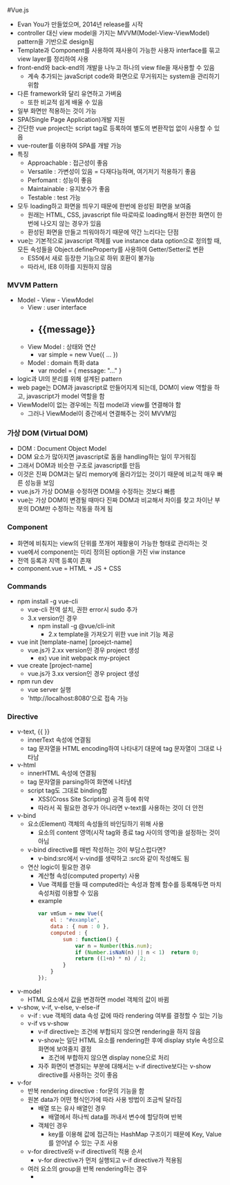 #Vue.js

- Evan You가 만들었으며, 2014년 release를 시작
- controller 대신 view model을 가지는 MVVM(Model-View-ViewModel) pattern을 기반으로 design됨
- Template과 Component를 사용하여 재사용이 가능한 사용자 interface를 묶고 view layer를 정리하여 사용
- front-end와 back-end의 개발을 나누고 하나의 view file을 재사용할 수 있음
	- 계속 추가되는 javaScript code와 화면으로 무거워지는 system을 관리하기 위함
- 다른 framework와 달리 유연하고 가벼움
	- 또한 비교적 쉽게 배울 수 있음
- 일부 화면만 적용하는 것이 가능
- SPA(Single Page Application)개발 지원
- 간단한 vue project는 script tag로 등록하여 별도의 변환작업 없이 사용할 수 있음
- vue-router를 이용하여 SPA를 개발 가능
- 특징
	- Approachable : 접근성이 좋음
	- Versatile : 가변성이 있음 = 다재다능하며, 여기저기 적용하기 좋음
	- Perfomant : 성능이 좋음
	- Maintainable : 유지보수가 좋음
	- Testable : test 가능
- 모두 loading하고 화면을 띄우기 때문에 한번에 완성된 화면을 보여줌
	- 원래는 HTML, CSS, javascript file 따로따로 loading해서 완전한 화면이 한번에 나오지 않는 경우가 있음
	- 환성된 화면을 만들고 띄워야하기 때문에 약간 느리다는 단점
- vue는 기본적으로 javascript 객체를 vue instance data option으로 정의할 때, 모든 속성들을 Object.defineProperty를 사용하여 Getter/Setter로 변환
	- ES5에서 새로 등장한 기능으로 하위 호환이 불가능
	- 따라서, IE8 이하를 지원하지 않음

### MVVM Pattern

- Model - View - ViewModel
	- View : user interface
		- <div id="simple"> <h2> {{message}} </h2> </div>
	- View Model : 상태와 연산
		- var simple = new Vue({ ... })
	- Model : domain 특화 data
		- var model = { message: "..." }
- logic과 UI의 분리를 위해 설계된 pattern
- web page는 DOM과 javascript로 만들어지게 되는데, DOM이 view 역할을 하고, javascript가 model 역할을 함
- ViewModel이 없는 경우에는 직접 model과 view를 연결해야 함
	- 그러나 ViewModel이 중간에서 연결해주는 것이 MVVM임

### 가상 DOM (Virtual DOM)

- DOM : Document Object Model
- DOM 요소가 많아지면 javascript로 돔을 handling하는 일이 무거워짐
- 그래서 DOM과 비슷한 구조로 javascript를 만듬
- 이것은 진짜 DOM과는 달리 memory에 올라가있는 것이기 때문에 비교적 매우 빠른 성능을 보임
- vue.js가 가상 DOM을 수정하면 DOM을 수정하는 것보다 빠름
- vue는 가상 DOM이 변경될 때마다 진짜 DOM과 비교해서 차이를 찾고 차이난 부분의 DOM만 수정하는 작동을 하게 됨

### Component
- 화면에 비춰지는 view의 단위를 쪼개어 재활용이 가능한 형태로 관리하는 것
- vue에서 component는 미리 정의된 option을 가진 viw instance
- 전역 등록과 지역 등록이 존재
- component.vue = HTML + JS + CSS

### Commands

- npm install -g vue-cli
	- vue-cli 전역 설치, 권한 error시 sudo 추가
	- 3.x version인 경우
		- npm install -g @vue/cli-init
			- 2.x template을 가져오기 위한 vue init 기능 제공
- vue init [template-name] [proejct-name]
	- vue.js가 2.xx version인 경우 project 생성
		- ex) vue init webpack my-project
- vue create [project-name]
	- vue.js가 3.xx version인 경우 project 생성
- npm run dev
	- vue server 실행
	- 'http://localhost:8080'으로 접속 가능

### Directive

- v-text, {{ }}
	- innerText 속성에 연결됨
	- tag 문자열을 HTML encoding하여 나타내기 대문에 tag 문자열이 그대로 나타남
- v-html
	- innerHTML 속성에 연결됨
	- tag 문자열을 parsing하여 화면에 나타냄
	- script tag도 그대로 binding함
		- XSS(Cross Site Scripting) 공격 등에 취약
		- 따라서 꼭 필요한 경우가 아니라면 v-text를 사용하는 것이 더 안전
- v-bind
	- 요소(Element) 객체의 속성들의 바인딩하기 위해 사용
		- 요소의 content 영역(시작 tag와 종료 tag 사이의 영역)을 설정하는 것이 아님
	- v-bind directive를 매번 작성하는 것이 부담스럽다면?
		- v-bind:src에서 v-vind를 생략하고 :src와 같이 작성해도 됨
	- 연산 logic이 필요한 경우
		- 계산형 속성(computed property) 사용
		- Vue 객체를 만들 때 computed라는 속성과 함께 함수를 등록해두면 마치 속성처럼 이용할 수 있음
		- example
			```javascript
			var vmSum = new Vue({
				el : "#example",
				data : { num : 0 },
				computed : {
					sum : function() {
						var n = Number(this.num);
						if (Number.isNaN(n) || n < 1)  return 0;
						return ((1+n) * n) / 2;
					}
				}
			});
			```
- v-model
	- HTML 요소에서 값을 변경하면 model 객체의 값이 바뀜
- v-show, v-if, v-else, v-else-if
	- v-if : vue 객체의 data 속성 값에 따라 rendering 여부를 결정할 수 있는 기능
	- v-if vs v-show
		- v-if directive는 조건에 부합되지 않으면 rendering을 하지 않음	
		- v-show는 일단 HTML 요소를 rendering한 후에 display style 속성으로 화면에 보여줄지 결정
			- 조건에 부합하지 않으면 display none으로 처리
		- 자주 화면이 변경되는 부분에 대해서는 v-if directive보다는 v-show directive를 사용하는 것이 좋음
- v-for
	- 반복 rendering directive : for문의 기능을 함
	- 원본 data가 어떤 형식인가에 따라 사용 방법이 조금씩 달라짐
		- 배열 또는 유사 배열인 경우
			- 배열에서 하나씩 data를 꺼내서 변수에 할당하며 반복
		- 객체인 경우
			- key를 이용해 값에 접근하는 HashMap 구조이기 때문에 Key, Value를 얻어낼 수 있는 구조 사용
	- v-for directive와 v-if directive의 적용 순서
		- v-for directive가 먼저 실행되고 v-if directive가 적용됨
	- 여러 요소의 group을 반복 rendering하는 경우
		- <template> tag 사용
- v-pre
	- v-pre는 HTML요소에 대한 compile을 수행하지 않음
	- template 문자열을 compile하지 않고 그대로 내보내기 위해 사용
	- ex) <span v-pre>{{message}}</span>
- v-once
	- HTML 요소를 단 한 번만 rendering하도록 설정
	- ex) <span v-once>{{message}}</span>
	- Vue instance의 data를 변경하더라도 다시 rendering을 수행하지 않음
		- 초기값이 주어지면 변경되지 않는 UI를 만들 때 사용
- v-cloak
	- 화면 초기에 compile되지 않은 template은 나타나지 않도록 할 수 있음
	- v-for directive를 이용해 많은 data를 출력하거나 할 때에 {{}} 표현식이 화면에 일시적으로 나타나는 경우가 있음
		- 이것은 Vue instance가 el option의 template을 compile할 때 발생하는 시간 때문에 일어나는 현상
		- 복잡한 UI일수록 이런 경우가 빈번하게 발생
		- 이 때, v-cloak 사용 가능
		- <style> [v-cloak] {display: none;} </style>
- v-on
	- input event나 keyup event등의 처리를 수행할 수 있게 해줌

### Vue Instance

- new Vue로 선언하여 만들어진 객체를 vue instance라고 부름
	- 때로는 ViewModel을 의미하는 vm을 삽입해서 vue vm instance라고도 함
- option 객체 : vue instance를 생성할 때 전달하는 속성들을 담은 객체
	- data
		- kay와 value를 지정하는 json 형식의 data 입력 option
		- data option에 주어진 모든 속성들은 vue instance 내부에서 직접 이용되지 않고 vue isntance와 data option에 주어진 객체 사이에 proxy를 두어 처리
			- HTML 문서에 출력문을 입력한 것과 개발자 도구의 console에서 실행한 것이 동일함
		- data option은 vue instance가 관찰하는 data 객체를 의미하므로 변경 사항은 즉시 감지됨
	- el
		- vue instance에 연결할 HTML DOM 요소를 지정
		- tag에 지정한 ID, class name, tag name으로 해당 tag와 vue instance를 연결
		- 주의할 점 : 여러 개 요소에 지정할 수 없음
		- 실행 도중 동적으로 vue instance와 HTML 요소를 연결할 수 있음
			- 그러나 가능하다면 el option은 vue instance를 생성할 때 미리 지정할 것을 권장
				- 어차피 vue instance가 HTML 요소와 연결되면 도중에 연결된 요소를 변경할 수 없기 때문
	- computed
		- 지정하는 값은 함수이지만 vue instance는 proxy 처리하여 마치 속성처럼 취급
		- getter/setter method의 기능을 가짐
			- 읽기 전용이 아님
			- set method를 지정하면 쓰기 작업도 가능
	- methods
		- vue instance에서 사용할 method를 등록하는 option
		- 등록된 method는 vue instance를 이용해 직접 호출할 수 도 있고, directive 표현식, 콧수염(mustache) 표현식에서도 사용할 수 있음
		- 계산형(computed property)을 사용했을 때와 결과물이 같아 보이지만 내부 작동 방식에 차이가 이씅ㅁ
			- 계산형 속성은 종속된 값에 의해 결괏값이 caching됨
		- 주의할 점
			- ECMAScript6가 제공하는 화살표 함수(arrow function)는 사용해선 안 됨
			- 화살표 함수 내부에서는 this가 vue instance를 가리키지 않고, 전역 객체(global object : browser 환경에서는 Windows 객체)를 가리킴
			- 일반저긍로 내무에서 data 속성들을 이용하기 때문에 this가 바뀌게 되면 vue instance 내부 data에 접슨할 수 없게 됨
		- 등록된 method는 콧수염(mustache) 표현식의 template 문자열과 event에서도 사용 가능
	- watch
		- 하나의 data를 기반으로 다른 data를 변경할 필요가 있을 때 계산형 속성이 있지만, 이 이외에도 관찰 속성(watched property)이란 것을 사용할 수 있음
		- 주로 긴 처리 시간이 필요한 비동기 처리에 적합
			- 참조하고 싶을 때만 함수 호출을 할 수 있는 계산형 속성이 있지만, 긴 시간이 필요한 비동기 처리가 필요할 때는 관찰 속성이 대단히 유용함
			- ex) 외부 서버와의 통신 기능
				- 속성의 변화를 감지하여 함수 호출하고 싶을 때, typing을 할 때마다 매번 API를 호출하는 것은 비효울적
				- 일정시간이 지나도록 연속적인 호출이 일어나지 않으면 API를 요청하도록 함
		- 값이 바뀔 때마다 매번 함수가 호출됨
			- 따라서 계산형 속성과 적절히 비교하며 사용해야 함
- Life Cycle
	- vue instance는 객체로 생성되고 data에 대한 관찰 기능을 설정하는 등의 작업을 위해 초기화를 수행
		- 이 과정에서 다양한 life cycle hook method를 적용할 수 있음
	- life cycle hooks : vue component를 만들고 관리할 때 유용 (https://vuejs.org/v2/guide/instance.html의 LifeCycle Diagram 참고)
		- beforeCreate : vue instance가 생성되고 data에 대한 관찰 기능 및 event 감시자 설정 전에 호출됨
		- created : vue instance가 생성된 후에 data에 대한 관찰 기능, 계산형 속성, method, 감시자 설정이 완료된 후에 호출됨
		- beforeMount : mount가 시작되기 전에 호출됨
		- mounted : el에 vue instance의 data가 mount된 후에 호출됨
		- beforeUpdate : 가상 DOM이 rendering, fetch되기 전에 data가 변경될 때 호출됨
			- 이 hook에서 추가적인 상태 변경을 수행할 수 있음
			- 하지만 추가로 다시 rendering하지는 않음
		- updated : data의 변경으로 가상 DOM이 다시 rendering되고 fetch된 후에 호출됨
			- 이 hook이 호출되었을 때는 이미 component의 DOM이 update된 상태
			- 그래서 DOM에 종속성이 있는 연산을 이 단계에서 수행할 수 있음
		- beforDestroy : vue instance가 제거되기 전에 호출됨
		- destroyed : vue instance가 제거된 후에 호출됨
			- 이 hook이 호출될 때는 vue instance의 모든 directive의 vinding이 해제되고, event 연결도 모두 제거됨

---

# Reference

- https://wikidocs.net/17653
- https://kr.vuejs.org/v2/guide/installation.html
- https://cli.vuejs.org/guide/
	- Vue CLI Guide
- https://medium.com/witinweb/vue-cli-로-vue-js-시작하기-browserify-webpack-22582202cd52
	- vue cli로 시작하기
- https://blog.metafor.kr/201
	- vue create [project]와 vue init webpack [project]의 차이
- Quick Start Vue.js - 원형섭 지음
	- example code : https://github.com/stepanowon/vuejs_book_2nd
- https://velog.io/@leyuri/Vue.js-프로젝트-구성-방법
	- vue 처음 시작 쉽게 설명된 곳
- https://developer.mozilla.org/ko/docs/Web/Reference/Events
	- event 처리
- https://goddino.tistory.com/92
	- vue.js Post form data api 전송하기
